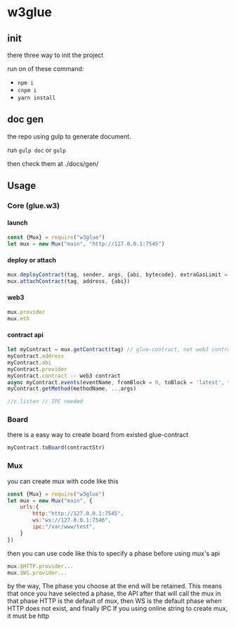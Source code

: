# w3glue

## init

there three way to init the project

run on of these command:

- `npm i`
- `cnpm i`
- `yarn install`

## doc gen

the repo using gulp to generate document.

run `gulp doc` or `gulp`

then check them at ./docs/gen/

## Usage

### Core (glue.w3)

#### launch

```js
const {Mux} = require("w3glue")
let mux = new Mux("main", "http://127.0.0.1:7545")
```

#### deploy or attach

```js
mux.deployContract(tag, sender, args, {abi, bytecode}, extraGasLimit = 1) // {abi, bytecode} is a BOX
mux.attachContract(tag, address, {abi})
```

#### web3

```js
mux.provider
mux.eth
```

#### contract api

```js
let myContract = mux.getContract(tag) // glue-contract, not web3 contract
myContract.address
myContract.abi
myContract.provider
myContract.contract -- web3 contract
async myContract.events(eventName, fromBlock = 0, toBlock = 'latest', filter = undefined)
myContract.getMethod(methodName, ...args)

//c.listen // IPC needed
```

### Board

there is a easy way to create board from existed glue-contract
```js
myContract.toBoard(contractStr)
```

### Mux

you can create mux with code like this

```js
const {Mux} = require("w3glue")
let mux = new Mux("main", {
    urls:{
        http:"http://127.0.0.1:7545",
        ws:"ws://127.0.0.1:7546",
        ipc:"/var/www/test",
    }
})
```

then you can use code like this to specify a phase before using mux's api

```js
mux.$HTTP.provider...
mux.$WS.provider...
```

by the way, The phase you choose at the end will be retained.
This means that once you have selected a phase, the API after that will call the mux in that phase
HTTP is the default of mux, then WS is the default phase when HTTP does not exist, and finally IPC
If you using online string to create mux, it must be http
